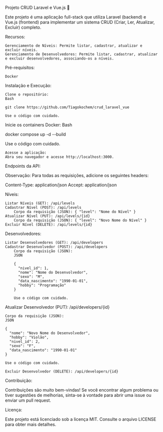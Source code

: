 Projeto CRUD Laravel e Vue.js 🚀

Este projeto é uma aplicação full-stack que utiliza Laravel (backend) e Vue.js (frontend) para implementar um sistema CRUD (Criar, Ler, Atualizar, Excluir) completo.

Recursos:

    Gerenciamento de Níveis: Permite listar, cadastrar, atualizar e excluir níveis.
    Gerenciamento de Desenvolvedores: Permite listar, cadastrar, atualizar e excluir desenvolvedores, associando-os a níveis.

Pré-requisitos:

    Docker

Instalação e Execução:

    Clone o repositório:
    Bash

    git clone https://github.com/Tiagokochem/crud_laravel_vue

    Use o código com cuidado.

Inicie os containers Docker:
Bash

docker compose up -d --build

Use o código com cuidado.

    Acesse a aplicação:
    Abra seu navegador e acesse http://localhost:3000.

Endpoints da API:

Observação: Para todas as requisições, adicione os seguintes headers:

Content-Type: application/json
Accept: application/json

Níveis:

    Listar Níveis (GET): /api/levels
    Cadastrar Nível (POST): /api/levels
        Corpo da requisição (JSON): { "level": "Nome do Nível" }
    Atualizar Nível (PUT): /api/levels/{id}
        Corpo da requisição (JSON): { "level": "Novo Nome do Nível" }
    Excluir Nível (DELETE): /api/levels/{id}

Desenvolvedores:

    Listar Desenvolvedores (GET): /api/developers
    Cadastrar Desenvolvedor (POST): /api/developers
        Corpo da requisição (JSON):
        JSON

        {
          "nivel_id": 1,
          "nome": "Nome do Desenvolvedor",
          "sexo": "M",
          "data_nascimento": "1990-01-01",
          "hobby": "Programação"
        }

        Use o código com cuidado.

Atualizar Desenvolvedor (PUT): /api/developers/{id}

    Corpo da requisição (JSON):
    JSON

    {
      "nome": "Novo Nome do Desenvolvedor",
      "hobby": "Violão",
      "nivel_id": 2,
      "sexo": "F",
      "data_nascimento": "1990-01-01"
    }

    Use o código com cuidado.

    Excluir Desenvolvedor (DELETE): /api/developers/{id}

Contribuição:

Contribuições são muito bem-vindas! Se você encontrar algum problema ou tiver sugestões de melhorias, sinta-se à vontade para abrir uma issue ou enviar um pull request.

Licença:

Este projeto está licenciado sob a licença MIT. Consulte o arquivo LICENSE para obter mais detalhes.